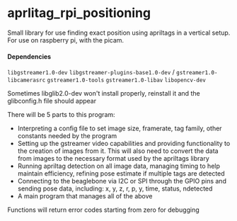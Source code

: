 # aprlitag_rpi_positioning
Small library for use finding exact position using apriltags in a vertical setup. For use on raspberry pi, with the picam.

#### Dependencies
`libgstreamer1.0-dev` `libgstreamer-plugins-base1.0-dev`
/
`gstreamer1.0-libcamerasrc` `gstreamer1.0-tools` `gstreamer1.0-libav`
`libopencv-dev`

Sometimes libglib2.0-dev won't install properly, reinstall it and the glibconfig.h file should appear

There will be 5 parts to this program:
- Interpreting a config file to set image size, framerate, tag family, other constants needed by the program
- Setting up the gstreamer video capabilities and providing functionality to the creation of images from it. This will also need to convert the data from images to the necessary format used by the apriltags library
- Running apriltag detection on all image data, managing timing to help maintain efficiency, refining pose estimate if multiple tags are detected
- Connecting to the beaglebone via I2C or SPI through the GPIO pins and sending pose data, including: x, y, z, r, p, y, time, status, ndetected
- A main program that manages all of the above

Functions will return error codes starting from zero for debugging